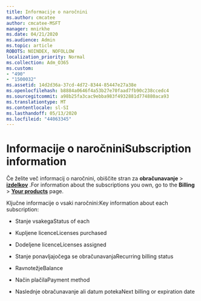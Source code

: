 ```yaml
---
title: Informacije o naročnini
ms.author: cmcatee
author: cmcatee-MSFT
manager: mnirkhe
ms.date: 04/21/2020
ms.audience: Admin
ms.topic: article
ROBOTS: NOINDEX, NOFOLLOW
localization_priority: Normal
ms.collection: Adm_O365
ms.custom:
- "490"
- "1500032"
ms.assetid: 14d2d36a-37cd-4d72-8344-85447e27a38e
ms.openlocfilehash: b8884a0646f4a53b27e70faad7fb90c238ccedc4
ms.sourcegitcommit: a98b25fa3cac9ebba983f4932881d774880aca93
ms.translationtype: MT
ms.contentlocale: sl-SI
ms.lasthandoff: 05/13/2020
ms.locfileid: "44063345"
---
```

# <a name="subscription-information"></a><span data-ttu-id="5df12-102">Informacije o naročnini</span><span class="sxs-lookup"><span data-stu-id="5df12-102">Subscription information</span></span>

<span data-ttu-id="5df12-103">Če želite več informacij o naročnini, obiščite stran za **obračunavanje** \> **[izdelkov](https://go.microsoft.com/fwlink/p/?linkid=842054)** .</span><span class="sxs-lookup"><span data-stu-id="5df12-103">For information about the subscriptions you own, go to the **Billing** \> **[Your products](https://go.microsoft.com/fwlink/p/?linkid=842054)** page.</span></span>
  
<span data-ttu-id="5df12-104">Ključne informacije o vsaki naročnini:</span><span class="sxs-lookup"><span data-stu-id="5df12-104">Key information about each subscription:</span></span>
  
- <span data-ttu-id="5df12-105">Stanje vsakega</span><span class="sxs-lookup"><span data-stu-id="5df12-105">Status of each</span></span>

- <span data-ttu-id="5df12-106">Kupljene licence</span><span class="sxs-lookup"><span data-stu-id="5df12-106">Licenses purchased</span></span>

- <span data-ttu-id="5df12-107">Dodeljene licence</span><span class="sxs-lookup"><span data-stu-id="5df12-107">Licenses assigned</span></span>

- <span data-ttu-id="5df12-108">Stanje ponavljajočega se obračunavanja</span><span class="sxs-lookup"><span data-stu-id="5df12-108">Recurring billing status</span></span>

- <span data-ttu-id="5df12-109">Ravnotežje</span><span class="sxs-lookup"><span data-stu-id="5df12-109">Balance</span></span>

- <span data-ttu-id="5df12-110">Način plačila</span><span class="sxs-lookup"><span data-stu-id="5df12-110">Payment method</span></span>

- <span data-ttu-id="5df12-111">Naslednje obračunavanje ali datum poteka</span><span class="sxs-lookup"><span data-stu-id="5df12-111">Next billing or expiration date</span></span>